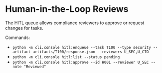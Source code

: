 # Human-in-the-Loop Reviews

The HITL queue allows compliance reviewers to approve or request changes for tasks.

Commands:

- `python -m cli.console hitl:enqueue --task T100 --type security --artifact artifacts/T100/response.json --reviewers U_SEC,U_CTO`
- `python -m cli.console hitl:list --status pending`
- `python -m cli.console hitl:approve --id H001 --reviewer U_SEC --note "Reviewed"`
